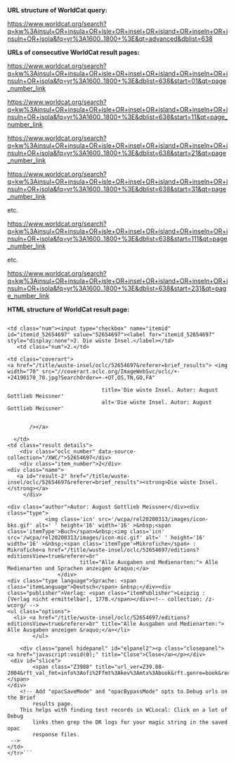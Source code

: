 **URL structure of WorldCat query:**

https://www.worldcat.org/search?q=kw%3Ainsul+OR+insula+OR+isle+OR+insel+OR+island+OR+inseln+OR+insuln+OR+isola&fq=yr%3A1600..1800+%3E&qt=advanced&dblist=638

**URLs of consecutive WorldCat result pages:**

https://www.worldcat.org/search?q=kw%3Ainsul+OR+insula+OR+isle+OR+insel+OR+island+OR+inseln+OR+insuln+OR+isola&fq=yr%3A1600..1800+%3E&dblist=638&start=01&qt=page_number_link

https://www.worldcat.org/search?q=kw%3Ainsul+OR+insula+OR+isle+OR+insel+OR+island+OR+inseln+OR+insuln+OR+isola&fq=yr%3A1600..1800+%3E&dblist=638&start=11&qt=page_number_link

https://www.worldcat.org/search?q=kw%3Ainsul+OR+insula+OR+isle+OR+insel+OR+island+OR+inseln+OR+insuln+OR+isola&fq=yr%3A1600..1800+%3E&dblist=638&start=21&qt=page_number_link

https://www.worldcat.org/search?q=kw%3Ainsul+OR+insula+OR+isle+OR+insel+OR+island+OR+inseln+OR+insuln+OR+isola&fq=yr%3A1600..1800+%3E&dblist=638&start=31&qt=page_number_link

etc. 

https://www.worldcat.org/search?q=kw%3Ainsul+OR+insula+OR+isle+OR+insel+OR+island+OR+inseln+OR+insuln+OR+isola&fq=yr%3A1600..1800+%3E&dblist=638&start=111&qt=page_number_link

etc.

https://www.worldcat.org/search?q=kw%3Ainsul+OR+insula+OR+isle+OR+insel+OR+island+OR+inseln+OR+insuln+OR+isola&fq=yr%3A1600..1800+%3E&dblist=638&start=231&qt=page_number_link

**HTML structure of WorldCat result page:**

```<tr  class="menuElem">

<td class="num"><input type="checkbox" name="itemid" id="itemid_52654697" value="52654697"><label for="itemid_52654697" style="display:none">2. Die wüste Insel.</label></td>
   <td class="num">2.</td>

<td class="coverart">
<a href="/title/wuste-insel/oclc/52654697&referer=brief_results"> <img width="70" src="//coverart.oclc.org/ImageWebSvc/oclc/+-+24190170_70.jpg?SearchOrder=+-+OT,OS,TN,GO,FA"
     
                              title='Die wüste Insel. Autor: August Gottlieb Meissner'
                              alt='Die wüste Insel. Autor: August Gottlieb Meissner'
                          

       /></a>

  </td>
<td class="result details">
    <div class="oclc_number" data-source-collection="/XWC/">52654697</div>
    <div class="item_number">2</div>
<div class="name">
   <a id="result-2" href="/title/wuste-insel/oclc/52654697&referer=brief_results"><strong>Die wüste Insel.</strong></a>
     </div>

<div class="author">Autor: August Gottlieb Meissner</div><div class="type">
            <img class='icn' src='/wcpa/rel20200313/images/icon-bks.gif' alt=' ' height='16' width='16' >&nbsp;<span class='itemType'>Buch</span>&nbsp;<img class='icn' src='/wcpa/rel20200313/images/icon-mic.gif' alt=' ' height='16' width='16' >&nbsp;<span class='itemType'>Mikrofiche</span> : Mikrofiche<a href="/title/wuste-insel/oclc/52654697/editions?editionsView=true&referer=br"
                       title="Alle Ausgaben und Medienarten:"> Alle Medienarten und Sprachen anzeigen &raquo;</a>
                </div>
<div class="type language">Sprache: <span class="itemLanguage">Deutsch</span> &nbsp;</div><div class="publisher">Verlag: <span class="itemPublisher">Leipzig : [Verlag nicht ermittelbar], 1778.</span></div><!-- collection: /z-wcorg/ -->
<ul class="options">
  <li> <a href="/title/wuste-insel/oclc/52654697/editions?editionsView=true&referer=br" title="Alle Ausgaben und Medienarten:"> Alle Ausgaben anzeigen &raquo;</a></li>
        </ul>

	<div class="panel hidepanel" id="elpanel2"><p class="closepanel"><a href="javascript:void(0);" title="Close">Close</a></p></div>
 <div id="slice">
        <span class="Z3988" title="url_ver=Z39.88-2004&rft_val_fmt=info%3Aofi%2Ffmt%3Akev%3Amtx%3Abook&rft.genre=book&req_dat=%3Csessionid%3E&rfe_dat=%3Caccessionnumber%3E52654697%3C%2Faccessionnumber%3E&rft_id=info%3Aoclcnum%2F52654697&rft_id=urn%3AISBN%3A9783598518522&rft.aulast=Meissner&rft.aufirst=August&rft.btitle=Die+wu%C3%8C%C2%88ste+Insel.&rft.date=1778&rft.isbn=9783598518522&rft.place=Leipzig&rft.pub=%5BVerlag+nicht+ermittelbar%5D&rft.genre=book&rft_dat=%7B%22stdrt1%22%3A%22Book%22%2C%22stdrt2%22%3A%22Mic%22%7D"></span>
</div>
    <!-- Add "opacSaveMode" and "opacBypassMode" opts to Debug urls on the Brief
        results page.
    This helps with finding test records in WCLocal: Click on a lot of Debug
        links then grep the DR logs for your magic string in the saved opac
        response files.
 -->
</td>
</tr>```
